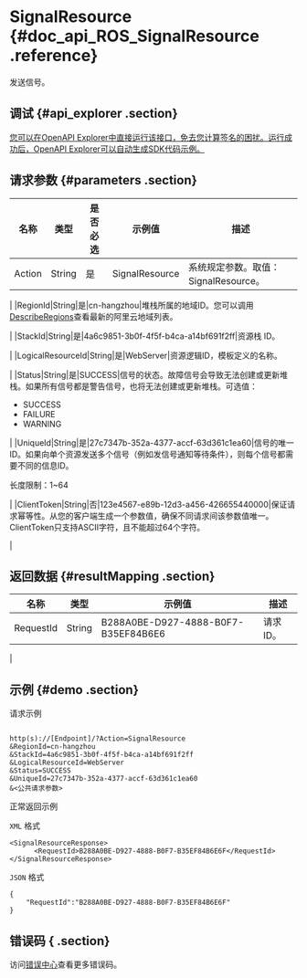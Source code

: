 # SignalResource {#doc_api_ROS_SignalResource .reference}

发送信号。

## 调试 {#api_explorer .section}

[您可以在OpenAPI Explorer中直接运行该接口，免去您计算签名的困扰。运行成功后，OpenAPI Explorer可以自动生成SDK代码示例。](https://api.aliyun.com/#product=ROS&api=SignalResource&type=RPC&version=2019-09-10)

## 请求参数 {#parameters .section}

|名称|类型|是否必选|示例值|描述|
|--|--|----|---|--|
|Action|String|是|SignalResource|系统规定参数。取值：SignalResource。

 |
|RegionId|String|是|cn-hangzhou|堆栈所属的地域ID。您可以调用[DescribeRegions](https://help.aliyun.com/document_detail/131035.htm)查看最新的阿里云地域列表。

 |
|StackId|String|是|4a6c9851-3b0f-4f5f-b4ca-a14bf691f2ff|资源栈 ID。

 |
|LogicalResourceId|String|是|WebServer|资源逻辑ID，模板定义的名称。

 |
|Status|String|是|SUCCESS|信号的状态。故障信号会导致无法创建或更新堆栈。如果所有信号都是警告信号，也将无法创建或更新堆栈。可选值：

 -   SUCCESS
-   FAILURE
-   WARNING

 |
|UniqueId|String|是|27c7347b-352a-4377-accf-63d361c1ea60|信号的唯一ID。如果向单个资源发送多个信号（例如发信号通知等待条件），则每个信号都需要不同的信息ID。

 长度限制：1~64

 |
|ClientToken|String|否|123e4567-e89b-12d3-a456-426655440000|保证请求幂等性。从您的客户端生成一个参数值，确保不同请求间该参数值唯一。ClientToken只支持ASCII字符，且不能超过64个字符。

 |

## 返回数据 {#resultMapping .section}

|名称|类型|示例值|描述|
|--|--|---|--|
|RequestId|String|B288A0BE-D927-4888-B0F7-B35EF84B6E6|请求ID。

 |

## 示例 {#demo .section}

请求示例

``` {#request_demo}

http(s)://[Endpoint]/?Action=SignalResource
&RegionId=cn-hangzhou
&StackId=4a6c9851-3b0f-4f5f-b4ca-a14bf691f2ff
&LogicalResourceId=WebServer
&Status=SUCCESS
&UniqueId=27c7347b-352a-4377-accf-63d361c1ea60
&<公共请求参数>

```

正常返回示例

`XML` 格式

``` {#xml_return_success_demo}
<SignalResourceResponse>
      <RequestId>B288A0BE-D927-4888-B0F7-B35EF84B6E6F</RequestId> 
</SignalResourceResponse>
```

`JSON` 格式

``` {#json_return_success_demo}
{
	"RequestId":"B288A0BE-D927-4888-B0F7-B35EF84B6E6F"
}
```

## 错误码 { .section}

访问[错误中心](https://error-center.alibabacloud.com/status/product/ROS)查看更多错误码。

